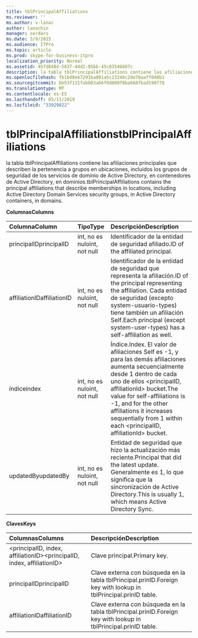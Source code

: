 ```yaml
---
title: tblPrincipalAffiliations
ms.reviewer: ''
ms.author: v-lanac
author: lanachin
manager: serdars
ms.date: 3/9/2015
ms.audience: ITPro
ms.topic: article
ms.prod: skype-for-business-itpro
localization_priority: Normal
ms.assetid: 45fd8484-5837-44d2-85bb-45c83546607c
description: la tabla tblPrincipalAffiliations contiene las afiliaciones principales que describen la pertenencia a grupos en ubicaciones, incluidos los grupos de seguridad de los servicios de dominio de Active Directory, en contenedores de Active Directory, en dominios.
ms.openlocfilehash: fb1bd8eb7291ba001a5c23240c2de70aaff048b1
ms.sourcegitcommit: bb53f131fabb03a66f0d000f8ba668fbad190778
ms.translationtype: MT
ms.contentlocale: es-ES
ms.lasthandoff: 05/11/2019
ms.locfileid: "33929822"
---
```

# <a name="tblprincipalaffiliations"></a><span data-ttu-id="474e9-103">tblPrincipalAffiliations</span><span class="sxs-lookup"><span data-stu-id="474e9-103">tblPrincipalAffiliations</span></span>
 
<span data-ttu-id="474e9-104">la tabla tblPrincipalAffiliations contiene las afiliaciones principales que describen la pertenencia a grupos en ubicaciones, incluidos los grupos de seguridad de los servicios de dominio de Active Directory, en contenedores de Active Directory, en dominios.</span><span class="sxs-lookup"><span data-stu-id="474e9-104">tblPrincipalAffiliations contains the principal affiliations that describe memberships in locations, including Active Directory Domain Services security groups, in Active Directory containers, in domains.</span></span>
  
<span data-ttu-id="474e9-105">**Columnas**</span><span class="sxs-lookup"><span data-stu-id="474e9-105">**Columns**</span></span>

|<span data-ttu-id="474e9-106">**Columna**</span><span class="sxs-lookup"><span data-stu-id="474e9-106">**Column**</span></span>|<span data-ttu-id="474e9-107">**Tipo**</span><span class="sxs-lookup"><span data-stu-id="474e9-107">**Type**</span></span>|<span data-ttu-id="474e9-108">**Descripción**</span><span class="sxs-lookup"><span data-stu-id="474e9-108">**Description**</span></span>|
|:-----|:-----|:-----|
|<span data-ttu-id="474e9-109">principalID</span><span class="sxs-lookup"><span data-stu-id="474e9-109">principalID</span></span>  <br/> |<span data-ttu-id="474e9-110">int, no es nulo</span><span class="sxs-lookup"><span data-stu-id="474e9-110">int, not null</span></span>  <br/> |<span data-ttu-id="474e9-111">Identificador de la entidad de seguridad afiliado.</span><span class="sxs-lookup"><span data-stu-id="474e9-111">ID of the affiliated principal.</span></span>  <br/> |
|<span data-ttu-id="474e9-112">affiliationID</span><span class="sxs-lookup"><span data-stu-id="474e9-112">affiliationID</span></span>  <br/> |<span data-ttu-id="474e9-113">int, no es nulo</span><span class="sxs-lookup"><span data-stu-id="474e9-113">int, not null</span></span>  <br/> |<span data-ttu-id="474e9-114">Identificador de la entidad de seguridad que representa la afiliación.</span><span class="sxs-lookup"><span data-stu-id="474e9-114">ID of the principal representing the affiliation.</span></span> <span data-ttu-id="474e9-115">Cada entidad de seguridad (excepto system-usuario-types) tiene también un afiliación Self.</span><span class="sxs-lookup"><span data-stu-id="474e9-115">Each principal (except system-user-types) has a self-affiliation as well.</span></span>  <br/> |
|<span data-ttu-id="474e9-116">índice</span><span class="sxs-lookup"><span data-stu-id="474e9-116">index</span></span>  <br/> |<span data-ttu-id="474e9-117">int, no es nulo</span><span class="sxs-lookup"><span data-stu-id="474e9-117">int, not null</span></span>  <br/> |<span data-ttu-id="474e9-118">Índice.</span><span class="sxs-lookup"><span data-stu-id="474e9-118">Index.</span></span> <span data-ttu-id="474e9-119">El valor de afiliaciones Self es -1, y para las demás afiliaciones aumenta secuencialmente desde 1 dentro de cada uno de ellos \<principalID, affiliationId\> bucket.</span><span class="sxs-lookup"><span data-stu-id="474e9-119">The value for self-affiliations is -1, and for the other affiliations it increases sequentially from 1 within each \<principalID, affiliationId\> bucket.</span></span>  <br/> |
|<span data-ttu-id="474e9-120">updatedBy</span><span class="sxs-lookup"><span data-stu-id="474e9-120">updatedBy</span></span>  <br/> |<span data-ttu-id="474e9-121">int, no es nulo</span><span class="sxs-lookup"><span data-stu-id="474e9-121">int, not null</span></span>  <br/> |<span data-ttu-id="474e9-122">Entidad de seguridad que hizo la actualización más reciente.</span><span class="sxs-lookup"><span data-stu-id="474e9-122">Principal that did the latest update.</span></span> <span data-ttu-id="474e9-123">Generalmente es 1, lo que significa que la sincronización de Active Directory.</span><span class="sxs-lookup"><span data-stu-id="474e9-123">This is usually 1, which means Active Directory Sync.</span></span>  <br/> |
   
<span data-ttu-id="474e9-124">**Claves**</span><span class="sxs-lookup"><span data-stu-id="474e9-124">**Keys**</span></span>

|<span data-ttu-id="474e9-125">**Columnas**</span><span class="sxs-lookup"><span data-stu-id="474e9-125">**Columns**</span></span>|<span data-ttu-id="474e9-126">**Descripción**</span><span class="sxs-lookup"><span data-stu-id="474e9-126">**Description**</span></span>|
|:-----|:-----|
|<span data-ttu-id="474e9-127">\<principalID, index, affiliationID\></span><span class="sxs-lookup"><span data-stu-id="474e9-127">\<principalID, index, affiliationID\></span></span>  <br/> |<span data-ttu-id="474e9-128">Clave principal.</span><span class="sxs-lookup"><span data-stu-id="474e9-128">Primary key.</span></span>  <br/> |
|<span data-ttu-id="474e9-129">principalID</span><span class="sxs-lookup"><span data-stu-id="474e9-129">principalID</span></span>  <br/> |<span data-ttu-id="474e9-130">Clave externa con búsqueda en la tabla tblPrincipal.prinID.</span><span class="sxs-lookup"><span data-stu-id="474e9-130">Foreign key with lookup in tblPrincipal.prinID table.</span></span>  <br/> |
|<span data-ttu-id="474e9-131">affiliationID</span><span class="sxs-lookup"><span data-stu-id="474e9-131">affiliationID</span></span>  <br/> |<span data-ttu-id="474e9-132">Clave externa con búsqueda en la tabla tblPrincipal.prinID.</span><span class="sxs-lookup"><span data-stu-id="474e9-132">Foreign key with lookup in tblPrincipal.prinID table.</span></span>  <br/> |
   

